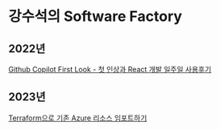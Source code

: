 # 강수석의 Software Factory

## 2022년

[Github Copilot First Look - 첫 인상과 React 개발 일주일 사용후기](./2022/Github%20Copliot%20First%20Look/Github%20Copilot%20First%20Look.md)

## 2023년

[Terraform으로 기존 Azure 리소스 임포트하기](./2023/Terraform%EC%9C%BC%EB%A1%9C%20%EA%B8%B0%EC%A1%B4%20Azure%20%EB%A6%AC%EC%86%8C%EC%8A%A4%20%EC%9E%84%ED%8F%AC%ED%8A%B8%ED%95%98%EA%B8%B0%2FTerraform%EC%9C%BC%EB%A1%9C%20%EA%B8%B0%EC%A1%B4%20Azure%20%EB%A6%AC%EC%86%8C%EC%8A%A4%20%EC%9E%84%ED%8F%AC%ED%8A%B8%ED%95%98%EA%B8%B0.md)
